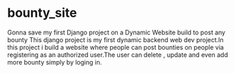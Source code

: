 # bounty_site
Gonna save my first Django project on a Dynamic Website build to post any bounty 
This django project is my first dynamic backend web dev project.In this project i build a website where people can post
bounties on people via registering as an authorized user.The user can delete , update and even add more bounty simply by loging in.

